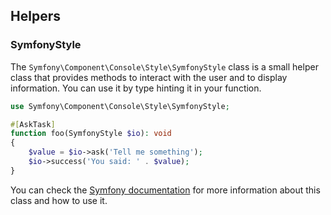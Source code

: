 ## Helpers

### SymfonyStyle

The `Symfony\Component\Console\Style\SymfonyStyle` class is a small helper class that provides methods to interact with the user and to display information.
You can use it by type hinting it in your function.

```php
use Symfony\Component\Console\Style\SymfonyStyle;

#[AskTask]
function foo(SymfonyStyle $io): void
{
    $value = $io->ask('Tell me something');
    $io->success('You said: ' . $value);
}
```

You can check the [Symfony documentation](https://symfony.com/doc/current/console/style.html) for more information about
this class and how to use it.

